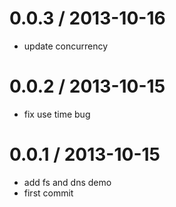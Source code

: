 
0.0.3 / 2013-10-16 
==================

  * update concurrency

0.0.2 / 2013-10-15 
==================

  * fix use time bug

0.0.1 / 2013-10-15 
==================

  * add fs and dns demo
  * first commit
